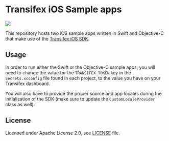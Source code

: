 # Transifex iOS Sample apps

<p align="left">
<img src="https://img.shields.io/badge/platforms-iOS-lightgrey.svg">
</p>

This repository hosts two iOS sample apps written in Swift and Objective-C that make use
of the [Transifex iOS SDK](https://github.com/transifex/transifex-swift/).

## Usage

In order to run either the Swift or the Objective-C sample apps, you will need to change
the value for the `TRANSIFEX_TOKEN` key in the `Secrets.xcconfig` file found in each
project, to the value you have on your Transifex dashboard.

You will also have to provide the proper source and app locales during the initialization
of the SDK (make sure to update the `CustomLocaleProvider` class as well).

## License
Licensed under Apache License 2.0, see [LICENSE](LICENSE) file.
